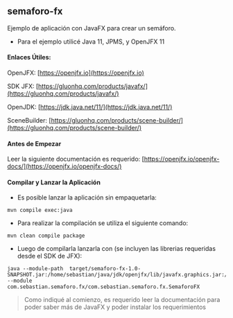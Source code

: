 ## semaforo-fx

Ejemplo de aplicación con JavaFX para crear un semáforo. 
- Para el ejemplo utilicé Java 11, JPMS, y OpenJFX 11

#### Enlaces Útiles:
OpenJFX: [https://openjfx.io](https://openjfx.io)

SDK JFX: [https://gluonhq.com/products/javafx/](https://gluonhq.com/products/javafx/)

OpenJDK: [https://jdk.java.net/11/](https://jdk.java.net/11/)

SceneBuilder: [https://gluonhq.com/products/scene-builder/](https://gluonhq.com/products/scene-builder/)

#### Antes de Empezar
Leer la siguiente documentación es requerido: [https://openjfx.io/openjfx-docs/](https://openjfx.io/openjfx-docs/)

#### Compilar y Lanzar la Aplicación
- Es posible lanzar la aplicación sin empaquetarla:
~~~~
mvn compile exec:java
~~~~
- Para realizar la compilación se utiliza el siguiente comando: 
~~~~
mvn clean compile package
~~~~
- Luego de compilarla lanzarla con (se incluyen las librerias requeridas desde el SDK de JFX):
~~~~
java --module-path  target/semaforo-fx-1.0-SNAPSHOT.jar:/home/sebastian/java/jdk/openjfx/lib/javafx.graphics.jar:/home/sebastian/java/jdk/openjfx/lib/javafx.fxml.jar:/home/sebastian/java/jdk/openjfx/lib/javafx.base.jar:/home/sebastian/java/jdk/openjfx/lib/javafx.controls.jar  --module com.sebastian.semaforo.fx/com.sebastian.semaforo.fx.SemaforoFX 
~~~~

> Como indiqué al comienzo, es requerido leer la documentación para poder saber más de JavaFX y poder instalar los requerimientos

